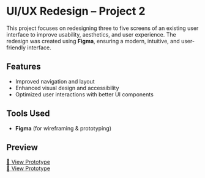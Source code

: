 # UI/UX Redesign – Project 2  

This project focuses on redesigning three to five screens of an existing user interface to improve usability, aesthetics, and user experience. The redesign was created using **Figma**, ensuring a modern, intuitive, and user-friendly interface.  

## Features  
- Improved navigation and layout  
- Enhanced visual design and accessibility  
- Optimized user interactions with better UI components  

## Tools Used  
- **Figma** (for wireframing & prototyping)  

## Preview  
[🔗 View Prototype]( https://www.figma.com/proto/41Ppp6ah3kpsn8zg92HEWK/HexSoftwares_UIUX_Task2?node-id=8-5&t=eKt9JU03cwaQjX1K-0&scaling=scale-down&content-scaling=fixed&page-id=0%3A1&starting-point-node-id=8%3A5&show-proto-sidebar=1)  
[🔗 View Prototype](https://www.figma.com/proto/41Ppp6ah3kpsn8zg92HEWK/HexSoftwares_UIUX_Task2?node-id=16-34&t=eKt9JU03cwaQjX1K-0&scaling=scale-down&content-scaling=fixed&page-id=0%3A1&starting-point-node-id=16%3A34&show-proto-sidebar=1)  


